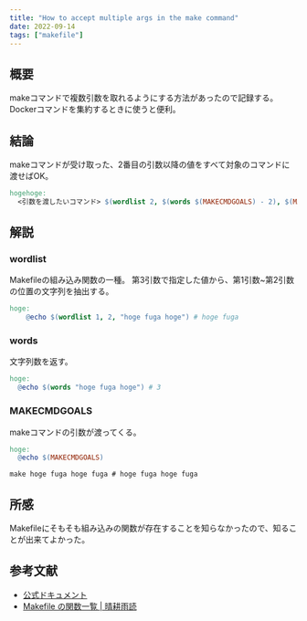 ```yaml
---
title: "How to accept multiple args in the make command"
date: 2022-09-14
tags: ["makefile"]
---
```

## 概要
makeコマンドで複数引数を取れるようにする方法があったので記録する。
Dockerコマンドを集約するときに使うと便利。

## 結論
makeコマンドが受け取った、2番目の引数以降の値をすべて対象のコマンドに渡せばOK。
```makefile
hogehoge:
  <引数を渡したいコマンド> $(wordlist 2, $(words $(MAKECMDGOALS) - 2), $(MAKECMDGOALS))
```

## 解説
### wordlist
Makefileの組み込み関数の一種。
第3引数で指定した値から、第1引数~第2引数の位置の文字列を抽出する。
```makefile
hoge:
	@echo $(wordlist 1, 2, "hoge fuga hoge") # hoge fuga
```

### words
文字列数を返す。
```makefile
hoge:
  @echo $(words "hoge fuga hoge") # 3
```

### MAKECMDGOALS
makeコマンドの引数が渡ってくる。
```makefile
hoge:
  @echo $(MAKECMDGOALS)
```
```shell
make hoge fuga hoge fuga # hoge fuga hoge fuga
```

## 所感
Makefileにそもそも組み込みの関数が存在することを知らなかったので、知ることが出来てよかった。

## 参考文献
- [公式ドキュメント](https://www.gnu.org/software/make/manual/html_node/Functions.html)
- [Makefile の関数一覧 | 晴耕雨読](https://tex2e.github.io/blog/makefile/functions)
